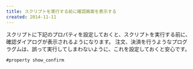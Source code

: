 ```yaml
---
title: スクリプトを実行する前に確認画面を表示する
created: 2014-11-11
---
```


スクリプトに下記のプロパティを設定しておくと、スクリプトを実行する前に、確認ダイアログが表示されるようになります。
注文、決済を行うようなプログラグムは、誤って実行してしまわないように、これを設定しておくと安心です。

```mql
#property show_confirm
```
